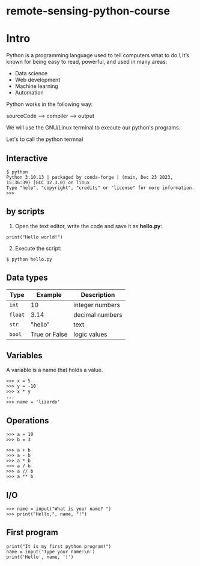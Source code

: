 # remote-sensing-python-course

# Intro
Python is a programming language used to tell computers what to do.\\
It’s known for being easy to read, powerful, and used in many areas:

- Data science
- Web development
- Machine learning
- Automation

Python works in the following way:

sourceCode --> compiler --> output

We will use the GNU/Linux terminal to execute our python's programs.

Let's to call the python termnal

## Interactive
```
$ python
Python 3.10.13 | packaged by conda-forge | (main, Dec 23 2023, 15:36:39) [GCC 12.3.0] on linux
Type "help", "copyright", "credits" or "license" for more information.
>>>

```

## by scripts
1. Open the text editor, write the code and save it as **hello.py**:

```
print("Hello world!")
```
2. Execute the script:
```
$ python hello.py
```


## Data types

| Type    | Example       | Description     |
| ------- | ------------- | --------------- |
| `int`   | 10            | integer numbers |
| `float` | 3.14          | decimal numbers |
| `str`   | "hello"       | text            |
| `bool`  | True or False | logic values    |

## Variables

A variable is a name that holds a value.

```
>>> x = 5
>>> y = -10
>>> x * y
...
>>> name = 'lizardo'

```

## Operations

```
>>> a = 10
>>> b = 3

>>> a + b
>>> a - b
>>> a * b
>>> a / b
>>> a // b
>>> a ** b

```
## I/O
```
>>> name = input("What is your name? ")
>>> print("Hello,", name, "!")

```

## First program

```
print("It is my first python program!")
name = input('Type your name:\n')
print('Hello', name, '!')
```

